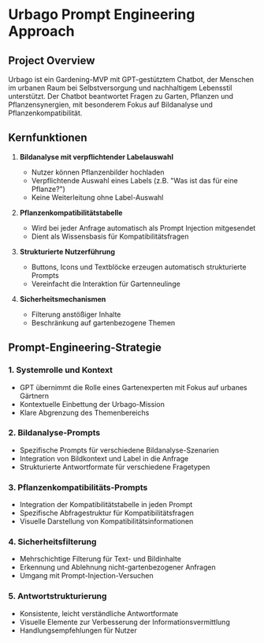 # Urbago Prompt Engineering Approach

## Project Overview
Urbago ist ein Gardening-MVP mit GPT-gestütztem Chatbot, der Menschen im urbanen Raum bei Selbstversorgung und nachhaltigem Lebensstil unterstützt. Der Chatbot beantwortet Fragen zu Garten, Pflanzen und Pflanzensynergien, mit besonderem Fokus auf Bildanalyse und Pflanzenkompatibilität.

## Kernfunktionen

1. **Bildanalyse mit verpflichtender Labelauswahl**
   - Nutzer können Pflanzenbilder hochladen
   - Verpflichtende Auswahl eines Labels (z.B. "Was ist das für eine Pflanze?")
   - Keine Weiterleitung ohne Label-Auswahl

2. **Pflanzenkompatibilitätstabelle**
   - Wird bei jeder Anfrage automatisch als Prompt Injection mitgesendet
   - Dient als Wissensbasis für Kompatibilitätsfragen

3. **Strukturierte Nutzerführung**
   - Buttons, Icons und Textblöcke erzeugen automatisch strukturierte Prompts
   - Vereinfacht die Interaktion für Gartenneulinge

4. **Sicherheitsmechanismen**
   - Filterung anstößiger Inhalte
   - Beschränkung auf gartenbezogene Themen

## Prompt-Engineering-Strategie

### 1. Systemrolle und Kontext
- GPT übernimmt die Rolle eines Gartenexperten mit Fokus auf urbanes Gärtnern
- Kontextuelle Einbettung der Urbago-Mission
- Klare Abgrenzung des Themenbereichs

### 2. Bildanalyse-Prompts
- Spezifische Prompts für verschiedene Bildanalyse-Szenarien
- Integration von Bildkontext und Label in die Anfrage
- Strukturierte Antwortformate für verschiedene Fragetypen

### 3. Pflanzenkompatibilitäts-Prompts
- Integration der Kompatibilitätstabelle in jeden Prompt
- Spezifische Abfragestruktur für Kompatibilitätsfragen
- Visuelle Darstellung von Kompatibilitätsinformationen

### 4. Sicherheitsfilterung
- Mehrschichtige Filterung für Text- und Bildinhalte
- Erkennung und Ablehnung nicht-gartenbezogener Anfragen
- Umgang mit Prompt-Injection-Versuchen

### 5. Antwortstrukturierung
- Konsistente, leicht verständliche Antwortformate
- Visuelle Elemente zur Verbesserung der Informationsvermittlung
- Handlungsempfehlungen für Nutzer
